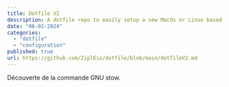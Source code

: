 ```yaml
---
title: Dotfile V2
description: A dotfile repo to easily setup a new MacOs or Linux based operating systeme
date: "06-02-2024"
categories:
  - "dotfile"
  - "configuration"
published: true
url: https://github.com/ZiplEix/dotfile/blob/main/dotfileV2.md
---
```


Découverte de la commande GNU stow.
